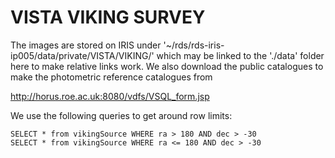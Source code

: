 # VISTA VIKING SURVEY

The images are stored on IRIS under '~/rds/rds-iris-ip005/data/private/VISTA/VIKING/' which may be linked to the './data' folder here to make relative links work. We also download the public catalogues to make the photometric reference catalogues from 

http://horus.roe.ac.uk:8080/vdfs/VSQL_form.jsp

We use the following queries to get around row limits:

```Shell
SELECT * from vikingSource WHERE ra > 180 AND dec > -30
SELECT * from vikingSource WHERE ra <= 180 AND dec > -30
```


